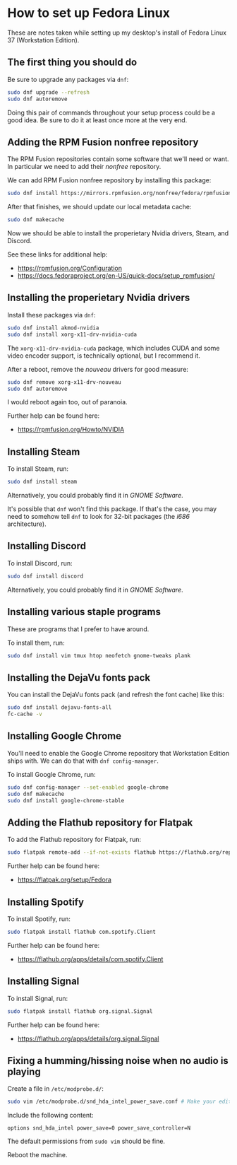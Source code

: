 # How to set up Fedora Linux
These are notes taken while setting up my desktop's install of Fedora Linux 37 (Workstation Edition).

## The first thing you should do
Be sure to upgrade any packages via `dnf`:
```bash
sudo dnf upgrade --refresh
sudo dnf autoremove
```

Doing this pair of commands throughout your setup process could be a good idea. Be sure to do it at least once more at the very end.

## Adding the RPM Fusion nonfree repository
The RPM Fusion repositories contain some software that we'll need or want. In particular we need to add their *nonfree* repository.

We can add RPM Fusion nonfree repository by installing this package:
```bash
sudo dnf install https://mirrors.rpmfusion.org/nonfree/fedora/rpmfusion-nonfree-release-$(rpm -E %fedora).noarch.rpm
```

After that finishes, we should update our local metadata cache:
```bash
sudo dnf makecache
```

Now we should be able to install the properietary Nvidia drivers, Steam, and Discord.

See these links for additional help:
- https://rpmfusion.org/Configuration
- https://docs.fedoraproject.org/en-US/quick-docs/setup_rpmfusion/

## Installing the properietary Nvidia drivers
Install these packages via `dnf`:
```bash
sudo dnf install akmod-nvidia
sudo dnf install xorg-x11-drv-nvidia-cuda
```

The `xorg-x11-drv-nvidia-cuda` package, which includes CUDA and some video encoder support, is technically optional, but I recommend it.

After a reboot, remove the *nouveau* drivers for good measure:
```bash
sudo dnf remove xorg-x11-drv-nouveau
sudo dnf autoremove
```

I would reboot again too, out of paranoia.

Further help can be found here:
- https://rpmfusion.org/Howto/NVIDIA

## Installing Steam
To install Steam, run:
```bash
sudo dnf install steam
```

Alternatively, you could probably find it in *GNOME Software*.

It's possible that `dnf` won't find this package. If that's the case, you may need to somehow tell `dnf` to look for 32-bit packages (the *i686* architecture).

## Installing Discord
To install Discord, run:
```bash
sudo dnf install discord
```

Alternatively, you could probably find it in *GNOME Software*.

## Installing various staple programs
These are programs that I prefer to have around.

To install them, run:
```bash
sudo dnf install vim tmux htop neofetch gnome-tweaks plank
```

## Installing the DejaVu fonts pack
You can install the DejaVu fonts pack (and refresh the font cache) like this:
```bash
sudo dnf install dejavu-fonts-all
fc-cache -v
```

## Installing Google Chrome
You'll need to enable the Google Chrome repository that Workstation Edition ships with. We can do that with `dnf config-manager`.

To install Google Chrome, run:
```bash
sudo dnf config-manager --set-enabled google-chrome
sudo dnf makecache
sudo dnf install google-chrome-stable
```

## Adding the Flathub repository for Flatpak
To add the Flathub repository for Flatpak, run:
```bash
sudo flatpak remote-add --if-not-exists flathub https://flathub.org/repo/flathub.flatpakrepo
```

Further help can be found here:
- https://flatpak.org/setup/Fedora

## Installing Spotify
To install Spotify, run:
```bash
sudo flatpak install flathub com.spotify.Client
```

Further help can be found here:
- https://flathub.org/apps/details/com.spotify.Client

## Installing Signal
To install Signal, run:
```bash
sudo flatpak install flathub org.signal.Signal
```

Further help can be found here:
- https://flathub.org/apps/details/org.signal.Signal

## Fixing a humming/hissing noise when no audio is playing
Create a file in `/etc/modprobe.d/`:
```bash
sudo vim /etc/modprobe.d/snd_hda_intel_power_save.conf # Make your edits
```

Include the following content:
```
options snd_hda_intel power_save=0 power_save_controller=N
```

The default permissions from `sudo vim` should be fine.

Reboot the machine.
